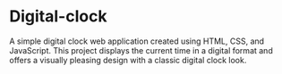 # Digital-clock
A simple digital clock web application created using HTML, CSS, and JavaScript. This project displays the current time in a digital format and offers a visually pleasing design with a classic digital clock look.
